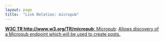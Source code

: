 ```yaml
---
layout: page
title:  "Link Relation: micropub"
---
```


[**W3C TR http://www.w3.org/TR/micropub**: Micropub](/specs/W3C/TR/micropub "Micropub is an open API standard that is used to create posts on one's own domain using third-party clients. Web apps and native apps (e.g. iPhone, Android) can use Micropub to post short notes, photos, events or other posts to your own site."): [Allows discovery of a Micropub endpoint which will be used to create posts.]()

